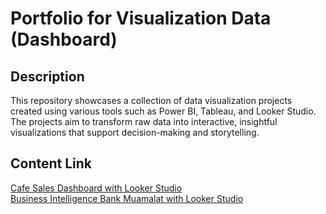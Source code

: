 # Portfolio for Visualization Data (Dashboard)

## Description
This repository showcases a collection of data visualization projects created using various tools such as Power BI, Tableau, and Looker Studio. The projects aim to transform raw data into interactive, insightful visualizations that support decision-making and storytelling.

## Content Link
[Cafe Sales Dashboard with Looker Studio](https://lookerstudio.google.com/reporting/d6db8e08-f98b-45b6-8786-c9ca5f77a804)  
[Business Intelligence Bank Muamalat with Looker Studio](https://lookerstudio.google.com/reporting/04344c71-c213-4619-9010-458f4ae8c6bb)
